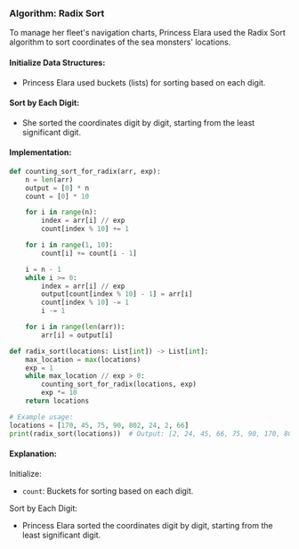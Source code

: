 ### Algorithm: Radix Sort

To manage her fleet's navigation charts, Princess Elara used the Radix Sort algorithm to sort coordinates of the sea monsters' locations.

#### Initialize Data Structures:

- Princess Elara used buckets (lists) for sorting based on each digit.

#### Sort by Each Digit:

- She sorted the coordinates digit by digit, starting from the least significant digit.

#### Implementation:

```py
def counting_sort_for_radix(arr, exp):
    n = len(arr)
    output = [0] * n
    count = [0] * 10

    for i in range(n):
        index = arr[i] // exp
        count[index % 10] += 1

    for i in range(1, 10):
        count[i] += count[i - 1]

    i = n - 1
    while i >= 0:
        index = arr[i] // exp
        output[count[index % 10] - 1] = arr[i]
        count[index % 10] -= 1
        i -= 1

    for i in range(len(arr)):
        arr[i] = output[i]

def radix_sort(locations: List[int]) -> List[int]:
    max_location = max(locations)
    exp = 1
    while max_location // exp > 0:
        counting_sort_for_radix(locations, exp)
        exp *= 10
    return locations

# Example usage:
locations = [170, 45, 75, 90, 802, 24, 2, 66]
print(radix_sort(locations))  # Output: [2, 24, 45, 66, 75, 90, 170, 802]
```

#### Explanation:

Initialize:

- `count`: Buckets for sorting based on each digit.

Sort by Each Digit:

- Princess Elara sorted the coordinates digit by digit, starting from the least significant digit.
